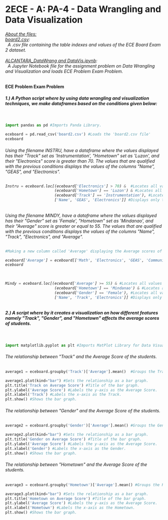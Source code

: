 # 2ECE - A: PA-4 - Data Wrangling and Data Visualization

<h6>
<i><u>About the files:</u></i><br>
<u>board2.csv</u>: 
  <br>&nbsp;   A .csv file containing the table indexes and values of the ECE Board Exam 2 dataset.<br><br>
<u>ALCANTARA_DataWrang and DataVis.ipynb</u>: 
  <br>&nbsp;   A Jupyter Notebook file for the assignment problem on Data Wrangling and Visualization and loads <i>ECE Problem Exam Problem</i>.<br>
</h6>

<b><h4>ECE Problem Exam Problem</h4></b>
<h5>1.) A Python script where by using data wrangling and visualization techniques, we make dataframes based on the conditions given below:</h5>
<br>

```python
import pandas as pd #Imports Panda Library.

eceboard = pd.read_csv('board2.csv') #Loads the 'board2.csv file'
eceboard

```
<h6>Using the filename INSTRU, have a dataframe where the values displayed has their "Track" set as 'Instrumentation', "Hometown" set as 'Luzon', and their "Electronics" score is greater than 70. The values that are qualified with the previous conditions displays the values of the columns "Name", "GEAS", and "Electronics". 
<br>
<br>
  
```python
Instru = eceboard.loc[(eceboard['Electronics'] > 70) &  #Locates all values in the Electronics column higher than 70.
                      (eceboard['Hometown'] == 'Luzon') & #Locates all values with 'Luzon' in the Hometown column 
                      (eceboard['Track'] == 'Instrumentation'), #Locates all values with 'Instrumentation' in the Track column.
                      ['Name', 'GEAS', 'Electronics']] #Displays only the columns Name, GEAS, and Electronics for those that fits all the conditions above.
```
<h6>Using the filename MINDY, have a dataframe where the values displayed has their "Gender" set as 'Female', "Hometown" set as 'Mindanao', and their "Average" score is greater or equal to 55. The values that are qualified with the previous conditions displays the values of the columns "Name", "Track", "Electronics", and "Average".
<br>
<br>

```python
#Making a new column called 'Average' displaying the Average scores of all the subjects in the ECE Board 2 Dataset.

eceboard['Average'] = eceboard[['Math', 'Electronics', 'GEAS', 'Communication']].mean(axis=1) 
eceboard
```
<br>

```python
Mindy = eceboard.loc[(eceboard['Average'] >= 55) & #Locates all values that are above or equals to 55 in the Average column. 
                      (eceboard['Hometown'] == 'Mindanao') & #Locates all values with 'Mindanao' in the Hometown column 
                      (eceboard['Gender'] == 'Female'), #Locates all values with 'Female' in the Gender column.
                      ['Name', 'Track', 'Electronics']] #Displays only the columns Name, Track, and Electronics for those that fits all the conditions above.

```

<h5>2.) A script where by it creates a visualization on how different features namely "Track", "Gender", and "Hometown" affects the average scores of students.</h5>
<br>

```python
import matplotlib.pyplot as plt #Imports MatPlot Library for Data Visualization.
```
<h6>The relationship between "Track" and the Average Score of the students.</h6>

```python
average1 = eceboard.groupby('Track')['Average'].mean()  #Groups the Track and Average column.

average1.plot(kind="bar") #Sets the relationship as a bar graph.
plt.title('Track on Average Score') #Title of the bar graph.
plt.ylabel('Average Score') #Labels the y-axis as the Average Score.
plt.xlabel('Track') #Labels the x-axis as the Track.
plt.show() #Shows the bar graph.
```

<h6>The relationship between "Gender" and the Average Score of the students.</h6>

```python
average2 = eceboard.groupby('Gender')['Average'].mean() #Groups the Gender and Average column.

average2.plot(kind="bar") #Sets the relationship as a bar graph.
plt.title('Gender on Average Score') #Title of the bar graph.
plt.ylabel('Average Score') #Labels the y-axis as the Average Score.
plt.xlabel('Gender') #Labels the x-axis as the Gender.
plt.show() #Shows the bar graph.
```

<h6>The relationship between "Hometown" and the Average Score of the students.</h6>

```python
average3 = eceboard.groupby('Hometown')['Average'].mean() #Groups the Hometown and Average column.

average3.plot(kind="bar") #Sets the relationship as a bar graph.
plt.title('Hometown on Average Score') #Title of the bar graph.
plt.ylabel('Average Score') #Labels the y-axis as the Average Score.
plt.xlabel('Hometown') #Labels the x-axis as the Hometown.
plt.show() #Shows the bar graph.
```

